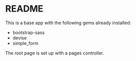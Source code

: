 # README

This is a base app with the following gems already installed:
  - bootstrap-sass
  - devise
  - simple_form

The root page is set up with a pages controller. 
